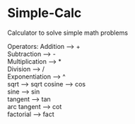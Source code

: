 # Simple-Calc
Calculator to solve simple math problems

Operators:
Addition       -->  +   
Subtraction    -->  -   
Multiplication -->  *   
Division       -->  /   
Exponentiation -->  ^  
sqrt           --> sqrt 
cosine         --> cos  
sine           --> sin  
tangent        --> tan  
arc tangent    --> cot  
factorial      --> fact 
